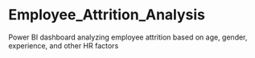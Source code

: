 # Employee_Attrition_Analysis
Power BI dashboard analyzing employee attrition based on age, gender, experience, and other HR factors
